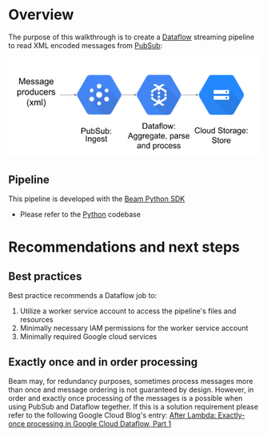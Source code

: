 <!--
Copyright 2023 Google LLC

Licensed under the Apache License, Version 2.0 (the "License");
you may not use this file except in compliance with the License.
You may obtain a copy of the License at

    https://www.apache.org/licenses/LICENSE-2.0

Unless required by applicable law or agreed to in writing, software
distributed under the License is distributed on an "AS IS" BASIS,
WITHOUT WARRANTIES OR CONDITIONS OF ANY KIND, either express or implied.
See the License for the specific language governing permissions and
limitations under the License.
-->

# Overview

The purpose of this walkthrough is to create a [Dataflow](https://cloud.google.com/dataflow) streaming pipeline to read XML encoded messages from [PubSub](https://cloud.google.com/pubsub):

![Architecture](./img/Dataflow%20PubSub%20XML%20to%20GCS.png)

## Pipeline
This pipeline is developed with the [Beam Python SDK](https://beam.apache.org/documentation/sdks/python/)
- Please refer to the [Python](./python/) codebase

# Recommendations and next steps

## Best practices

Best practice recommends a Dataflow job to:
1) Utilize a worker service account to access the pipeline's files and resources
2) Minimally necessary IAM permissions for the worker service account
3) Minimally required Google cloud services

## Exactly once and in order processing

Beam may, for redundancy purposes, sometimes process messages more than once and message ordering is not guaranteed by design. However, in order and exactly once processing of the messages is a possible when using PubSub and Dataflow tegether. If this is a solution requirement please refer to the following Google Cloud Blog's entry: [After Lambda: Exactly-once processing in Google Cloud Dataflow, Part 1](https://cloud.google.com/blog/products/data-analytics/after-lambda-exactly-once-processing-in-google-cloud-dataflow-part-1)
